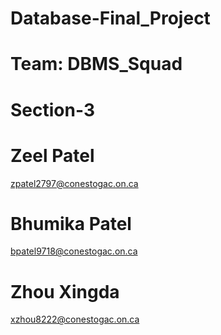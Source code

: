 # Database-Final_Project

# Team: DBMS_Squad

# Section-3

# Zeel Patel
zpatel2797@conestogac.on.ca

# Bhumika Patel
bpatel9718@conestogac.on.ca

# Zhou Xingda
xzhou8222@conestogac.on.ca

